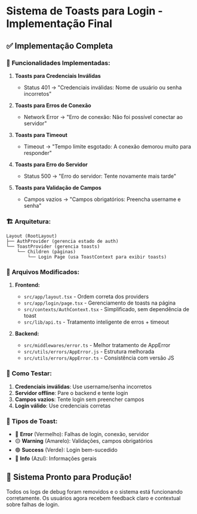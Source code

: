 # Sistema de Toasts para Login - Implementação Final

## ✅ Implementação Completa

### 🎯 **Funcionalidades Implementadas:**

1. **Toasts para Credenciais Inválidas**
   - Status 401 → "Credenciais inválidas: Nome de usuário ou senha incorretos"
   
2. **Toasts para Erros de Conexão**
   - Network Error → "Erro de conexão: Não foi possível conectar ao servidor"
   
3. **Toasts para Timeout**
   - Timeout → "Tempo limite esgotado: A conexão demorou muito para responder"
   
4. **Toasts para Erro do Servidor**
   - Status 500 → "Erro do servidor: Tente novamente mais tarde"
   
5. **Toasts para Validação de Campos**
   - Campos vazios → "Campos obrigatórios: Preencha username e senha"

### 🏗️ **Arquitetura:**

```
Layout (RootLayout)
├── AuthProvider (gerencia estado de auth)
└── ToastProvider (gerencia toasts)
    └── Children (páginas)
        └── Login Page (usa ToastContext para exibir toasts)
```

### 📁 **Arquivos Modificados:**

1. **Frontend:**
   - `src/app/layout.tsx` - Ordem correta dos providers
   - `src/app/login/page.tsx` - Gerenciamento de toasts na página
   - `src/contexts/AuthContext.tsx` - Simplificado, sem dependência de toast
   - `src/lib/api.ts` - Tratamento inteligente de erros + timeout

2. **Backend:**
   - `src/middlewares/error.ts` - Melhor tratamento de AppError
   - `src/utils/errors/AppError.js` - Estrutura melhorada
   - `src/utils/errors/AppError.ts` - Consistência com versão JS

### 🧪 **Como Testar:**

1. **Credenciais inválidas**: Use username/senha incorretos
2. **Servidor offline**: Pare o backend e tente login
3. **Campos vazios**: Tente login sem preencher campos
4. **Login válido**: Use credenciais corretas

### 🎨 **Tipos de Toast:**

- 🔴 **Error** (Vermelho): Falhas de login, conexão, servidor
- 🟡 **Warning** (Amarelo): Validações, campos obrigatórios  
- 🟢 **Success** (Verde): Login bem-sucedido
- 🔵 **Info** (Azul): Informações gerais

## 🚀 **Sistema Pronto para Produção!**

Todos os logs de debug foram removidos e o sistema está funcionando corretamente. Os usuários agora recebem feedback claro e contextual sobre falhas de login.
